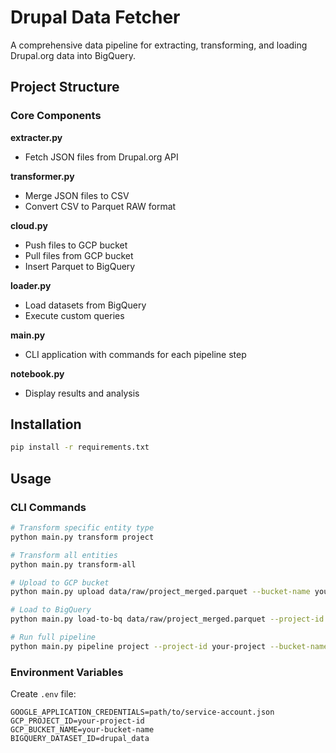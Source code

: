 # Drupal Data Fetcher

A comprehensive data pipeline for extracting, transforming, and loading Drupal.org data into BigQuery.

## Project Structure

### Core Components

**extracter.py**
* Fetch JSON files from Drupal.org API

**transformer.py**
* Merge JSON files to CSV
* Convert CSV to Parquet RAW format

**cloud.py**
* Push files to GCP bucket
* Pull files from GCP bucket
* Insert Parquet to BigQuery

**loader.py**
* Load datasets from BigQuery
* Execute custom queries

**main.py**
* CLI application with commands for each pipeline step

**notebook.py**
* Display results and analysis

## Installation

```bash
pip install -r requirements.txt
```

## Usage

### CLI Commands

```bash
# Transform specific entity type
python main.py transform project

# Transform all entities
python main.py transform-all

# Upload to GCP bucket
python main.py upload data/raw/project_merged.parquet --bucket-name your-bucket --project-id your-project

# Load to BigQuery
python main.py load-to-bq data/raw/project_merged.parquet --project-id your-project --dataset-id drupal_data --table-id projects --bucket-name your-bucket

# Run full pipeline
python main.py pipeline project --project-id your-project --bucket-name your-bucket
```

### Environment Variables

Create `.env` file:
```
GOOGLE_APPLICATION_CREDENTIALS=path/to/service-account.json
GCP_PROJECT_ID=your-project-id
GCP_BUCKET_NAME=your-bucket-name
BIGQUERY_DATASET_ID=drupal_data
```